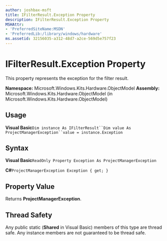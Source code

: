 ```yaml
---
author: joshbax-msft
title: IFilterResult.Exception Property
description: IFilterResult.Exception Property
MSHAttr:
- 'PreferredSiteName:MSDN'
- 'PreferredLib:/library/windows/hardware'
ms.assetid: 32156035-a312-48d7-a2ce-569d5e757f23
---
```


# IFilterResult.Exception Property


This property represents the exception for the filter result.

**Namespace:** Microsoft.Windows.Kits.Hardware.ObjectModel **Assembly:** Microsoft.Windows.Kits.Hardware.ObjectModel (in Microsoft.Windows.Kits.Hardware.ObjectModel)

## Usage


**Visual Basic**`Dim instance As IFilterResult``Dim value As ProjectManagerException``value = instance.Exception`

## Syntax


**Visual Basic**`ReadOnly Property Exception As ProjectManagerException`

**C#**`ProjectManagerException Exception { get; }`

## Property Value


Returns **ProjectManagerException**.

## Thread Safety


Any public static (**Shared** in Visual Basic) members of this type are thread safe. Any instance members are not guaranteed to be thread safe.

 

 






